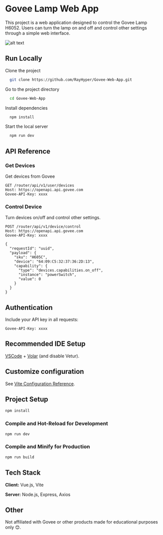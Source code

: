 # Govee Lamp Web App

This project is a web application designed to control the Govee Lamp H6052. Users can turn the lamp on and off and control other settings through a simple web interface.

![alt text](https://cdn11.bigcommerce.com/s-sp9oc95xrw/products/24699/images/81053/g3__63668.1717425731.386.513.png?c=2)

## Run Locally

Clone the project

```bash
  git clone https://github.com/RayHyper/Govee-Web-App.git
```

Go to the project directory

```bash
  cd Govee-Web-App
```

Install dependencies

```bash
  npm install
```

Start the local server

```bash
  npm run dev
```

## API Reference

### Get Devices

Get devices from Govee

```http
GET /router/api/v1/user/devices
Host: https://openapi.api.govee.com
Govee-API-Key: xxxx
```

### Control Device

Turn devices on/off and control other settings.

```http
POST /router/api/v1/device/control
Host: https://openapi.api.govee.com
Govee-API-Key: xxxx

{
  "requestId": "uuid",
  "payload": {
    "sku": "H605C",                  
    "device": "64:09:C5:32:37:36:2D:13",
    "capability": {
      "type": "devices.capabilities.on_off",
      "instance": "powerSwitch",
      "value": 0                      
    }
  }
}
```

## Authentication
Include your API key in all requests:
```http
Govee-API-Key: xxxx
```



## Recommended IDE Setup

[VSCode](https://code.visualstudio.com/) + [Volar](https://marketplace.visualstudio.com/items?itemName=Vue.volar) (and disable Vetur).

## Customize configuration

See [Vite Configuration Reference](https://vite.dev/config/).

## Project Setup

```sh
npm install
```

### Compile and Hot-Reload for Development

```sh
npm run dev
```

### Compile and Minify for Production

```sh
npm run build
```

## Tech Stack

**Client:** Vue.js, Vite

**Server:** Node.js, Express, Axios


## Other
Not affiliated with Govee or other products made for educational purposes only 😊.
